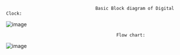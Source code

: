                                       Basic Block diagram of Digital Clock:
![image](https://user-images.githubusercontent.com/94282799/143232593-68be8a22-6e93-4567-a4c4-90b5cdd724c1.png)

                                              Flow chart:
 ![image](https://user-images.githubusercontent.com/94282799/143232731-9f145d47-8246-472c-a24c-64d4cd8526af.png)

